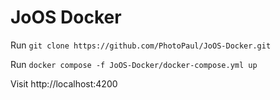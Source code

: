 # JoOS Docker

Run `git clone https://github.com/PhotoPaul/JoOS-Docker.git`

Run `docker compose -f JoOS-Docker/docker-compose.yml up`

Visit http://localhost:4200
